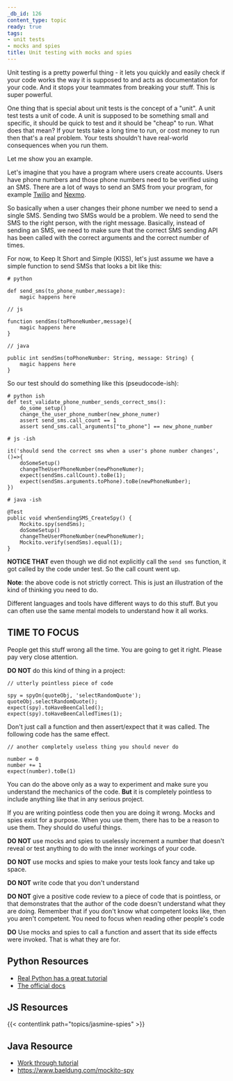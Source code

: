 ```yaml
---
_db_id: 126
content_type: topic
ready: true
tags:
- unit tests
- mocks and spies
title: Unit testing with mocks and spies
---
```


Unit testing is a pretty powerful thing - it lets you quickly and easily check if your code works the way it is supposed to and acts as documentation for your code. And it stops your teammates from breaking your stuff. This is super powerful.

One thing that is special about unit tests is the concept of a "unit". A unit test tests a unit of code. A unit is supposed to be something small and specific, it should be quick to test and it should be "cheap" to run. What does that mean? If your tests take a long time to run, or cost money to run then that's a real problem. Your tests shouldn't have real-world consequences when you run them.

Let me show you an example.

Let's imagine that you have a program where users create accounts. Users have phone numbers and those phone numbers need to be verified using an SMS. There are a lot of ways to send an SMS from your program, for example [Twilio](https://www.twilio.com/docs/sms/send-messages) and [Nexmo](https://developer.nexmo.com/api/sms).

So basically when a user changes their phone number we need to send a single SMS. Sending two SMSs would be a problem. We need to send the SMS to the right person, with the right message. Basically, instead of sending an SMS, we need to make sure that the correct SMS sending API has been called with the correct arguments and the correct number of times.

For now, to Keep It Short and Simple (KISS), let's just assume we have a simple function to send SMSs that looks a bit like this:

```
# python

def send_sms(to_phone_number,message):
    magic happens here
```

```
// js

function sendSms(toPhoneNumber,message){
    magic happens here
}
```

```
// java

public int sendSms(toPhoneNumber: String, message: String) {
    magic happens here
}
```

So our test should do something like this (pseudocode-ish):

```
# python ish
def test_validate_phone_number_sends_correct_sms():
    do_some_setup()
    change_the_user_phone_number(new_phone_numer)
    assert send_sms.call_count == 1
    assert send_sms.call_arguments["to_phone"] == new_phone_number
```

```
# js -ish

it('should send the correct sms when a user's phone number changes',()=>{
    doSomeSetup()
    changeTheUserPhoneNumber(newPhoneNumer);
    expect(sendSms.callCount).toBe(1);
    expect(sendSms.arguments.toPhone).toBe(newPhoneNumber);
})
```

```
# java -ish

@Test
public void whenSendingSMS_CreateSpy() {
    Mockito.spy(sendSms);
    doSomeSetup()
    changeTheUserPhoneNumber(newPhoneNumer);
    Mockito.verify(sendSms).equal(1);
}
```

**NOTICE THAT** even though we did not explicitly call the `send sms` function, it got called by the code under test. So the call count went up. 

**Note**: the above code is not strictly correct. This is just an illustration of the kind of thinking you need to do.

Different languages and tools have different ways to do this stuff. But you can often use the same mental models to understand how it all works.

## TIME TO FOCUS

People get this stuff wrong all the time. You are going to get it right. Please pay very close attention. 

**DO NOT** do this kind of thing in a project:

```
// utterly pointless piece of code

spy = spyOn(quoteObj, 'selectRandomQuote');
quoteObj.selectRandomQuote();
expect(spy).toHaveBeenCalled();
expect(spy).toHaveBeenCalledTimes(1);
```

Don't just call a function and then assert/expect that it was called. The following code has the same effect.

```
// another completely useless thing you should never do

number = 0
number += 1
expect(number).toBe(1)
```

You can do the above only as a way to experiment and make sure you understand the mechanics of the code. **But** it is completely pointless to include anything like that in any serious project. 

If you are writing pointless code then you are doing it wrong. Mocks and spies exist for a purpose. When you use them, there has to be a reason to use them. They should do useful things.

**DO NOT** use mocks and spies to uselessly increment a number that doesn't reveal or test anything to do with the inner workings of your code.

**DO NOT** use mocks and spies to make your tests look fancy and take up space.

**DO NOT** write code that you don't understand

**DO NOT** give a positive code review to a piece of code that is pointless, or that demonstrates that the author of the code doesn't understand what they are doing. Remember that if you don't know what competent looks like, then you aren't competent. You need to focus when reading other people's code

**DO** Use mocks and spies to call a function and assert that its side effects were invoked. That is what they are for.

## Python Resources

- [Real Python has a great tutorial](https://realpython.com/python-mock-library/)
- [The official docs](https://docs.python.org/3/library/unittest.mock.html)

## JS Resources

{{< contentlink path="topics/jasmine-spies" >}}

## Java Resource
- [Work through tutorial](https://www.youtube.com/watch?v=xXO8ft-tsrY)
- https://www.baeldung.com/mockito-spy